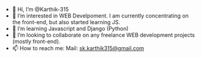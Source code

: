 - 👋 Hi, I’m @Karthik-315
- 👀 I’m interested in WEB Develpoment. I am currently concentrating on the front-end, but also started learning JS.
- 🌱 I’m learning Javascript and Django (Python)
- 💞️ I’m looking to collaborate on any freelance WEB development projects (mostly front-end).
- 📫 How to reach me:
      Mail: sk.karthik315@gmail.com

<!---
Karthik-315/Karthik-315 is a ✨ special ✨ repository because its `README.md` (this file) appears on your GitHub profile.
You can click the Preview link to take a look at your changes.
--->
